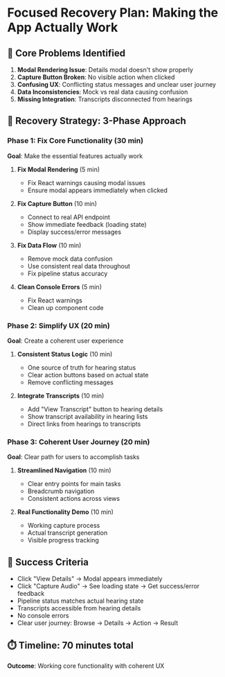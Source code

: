 # Focused Recovery Plan: Making the App Actually Work

## 🚨 **Core Problems Identified**
1. **Modal Rendering Issue**: Details modal doesn't show properly
2. **Capture Button Broken**: No visible action when clicked
3. **Confusing UX**: Conflicting status messages and unclear user journey
4. **Data Inconsistencies**: Mock vs real data causing confusion
5. **Missing Integration**: Transcripts disconnected from hearings

## 🎯 **Recovery Strategy: 3-Phase Approach**

### **Phase 1: Fix Core Functionality (30 min)**
**Goal**: Make the essential features actually work

1. **Fix Modal Rendering** (5 min)
   - Fix React warnings causing modal issues
   - Ensure modal appears immediately when clicked

2. **Fix Capture Button** (10 min)  
   - Connect to real API endpoint
   - Show immediate feedback (loading state)
   - Display success/error messages

3. **Fix Data Flow** (10 min)
   - Remove mock data confusion
   - Use consistent real data throughout
   - Fix pipeline status accuracy

4. **Clean Console Errors** (5 min)
   - Fix React warnings
   - Clean up component code

### **Phase 2: Simplify UX (20 min)**
**Goal**: Create a coherent user experience

1. **Consistent Status Logic** (10 min)
   - One source of truth for hearing status
   - Clear action buttons based on actual state
   - Remove conflicting messages

2. **Integrate Transcripts** (10 min)
   - Add "View Transcript" button to hearing details
   - Show transcript availability in hearing lists
   - Direct links from hearings to transcripts

### **Phase 3: Coherent User Journey (20 min)**
**Goal**: Clear path for users to accomplish tasks

1. **Streamlined Navigation** (10 min)
   - Clear entry points for main tasks
   - Breadcrumb navigation
   - Consistent actions across views

2. **Real Functionality Demo** (10 min)
   - Working capture process
   - Actual transcript generation
   - Visible progress tracking

## 🎯 **Success Criteria**
- Click "View Details" → Modal appears immediately
- Click "Capture Audio" → See loading state → Get success/error feedback
- Pipeline status matches actual hearing state
- Transcripts accessible from hearing details
- No console errors
- Clear user journey: Browse → Details → Action → Result

## ⏱️ **Timeline**: 70 minutes total
**Outcome**: Working core functionality with coherent UX